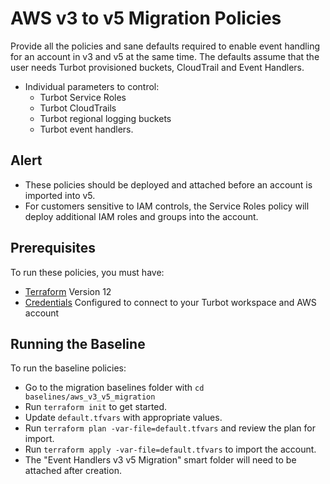 # AWS v3 to v5 Migration Policies

Provide all the policies and sane defaults required to enable event handling for an account in v3 and v5 at the same time. The defaults assume that the user needs Turbot provisioned buckets, CloudTrail and Event Handlers.

- Individual parameters to control:
  - Turbot Service Roles
  - Turbot CloudTrails
  - Turbot regional logging buckets
  - Turbot event handlers.

## Alert

- These policies should be deployed and attached before an account is imported into v5.
- For customers sensitive to IAM controls, the Service Roles policy will deploy additional IAM roles and groups into the account.

## Prerequisites

To run these policies, you must have:

- [Terraform](https://www.terraform.io) Version 12
- [Credentials](https://turbot.com/v5/docs/reference/cli/installation#setup-your-turbot-credentials) Configured to connect to your Turbot workspace and AWS account

## Running the Baseline

To run the baseline policies:

- Go to the migration baselines folder with `cd baselines/aws_v3_v5_migration`
- Run `terraform init` to get started.
- Update `default.tfvars` with appropriate values.
- Run `terraform plan -var-file=default.tfvars` and review the plan for import.
- Run `terraform apply -var-file=default.tfvars` to import the account.
- The "Event Handlers v3 v5 Migration" smart folder will need to be attached after creation.
